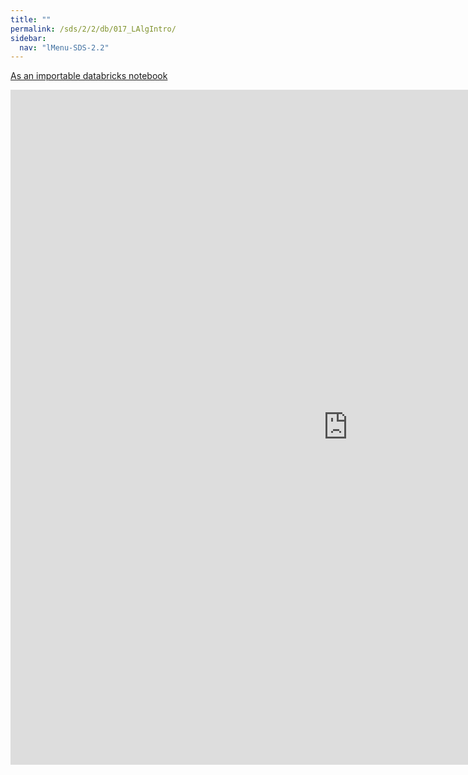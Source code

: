 ```yaml
---
title: ""
permalink: /sds/2/2/db/017_LAlgIntro/
sidebar:
  nav: "lMenu-SDS-2.2"
---
```


[As an importable databricks notebook](https://lamastex.github.io/scalable-data-science/sds/2/2/db/017_LAlgIntro.html)

<iframe src="https://lamastex.github.io/scalable-data-science/sds/2/2/db/017_LAlgIntro" width="1080" height="1080" frameborder="0"></iframe>
